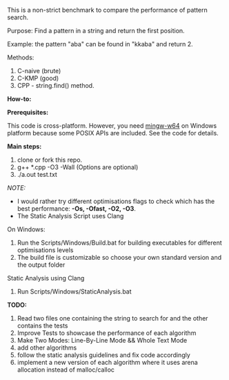 This is a non-strict benchmark to compare the performance of pattern search.

Purpose: Find a pattern in a string and return the first position.

Example: the pattern "aba" can be found in "kkaba" and return 2.

Methods:

  1. C-naive (brute)
  2. C-KMP (good)
  3. CPP - string.find() method.

**How-to:**

**Prerequisites:**

This code is cross-platform. However, you need [mingw-w64](https://sourceforge.net/projects/mingw-w64/) on Windows platform because some POSIX APIs are included. See the code for details.

**Main steps:**

1. clone or fork this repo.
2. g++ *.cpp -O3 -Wall (Options are optional)
3. ./a.out test.txt

*NOTE:*

  - I would rather try different optimisations flags to check which has the best performance: **-Os, -Ofast, -O2, -O3**.
  - The Static Analysis Script uses Clang

On Windows:

1. Run the Scripts/Windows/Build.bat for building executables for different optimisations levels
2. The build file is customizable so choose your own standard version and the output folder


Static Analysis using Clang

1. Run Scripts/Windows/StaticAnalysis.bat


**TODO:**

1. Read two files one containing the string to search for and the other contains the tests
2. Improve Tests to showcase the performance of each algorithm
3. Make Two Modes: Line-By-Line Mode && Whole Text Mode
4. add other algorithms
5. follow the static analysis guidelines and fix code accordingly
6. implement a new version of each algorithm where it uses arena allocation instead of malloc/calloc
